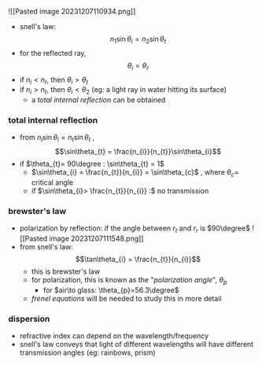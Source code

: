 ![[Pasted image 20231207110934.png]]
- snell's law: $$n_{1}\sin\theta_{i} = n_{2}\sin\theta_{t}$$
- for the reflected ray, $$\theta_{i}=\theta_{r}$$
- if $n_{i}<n_{t}$, then $\theta_{i}>\theta_{t}$
- if $n_{i}>n_{t}$, then $\theta_{i}<\theta_{2}$ (eg: a light ray in water hitting its surface)
	- a *total internal reflection* can be obtained 
### total internal reflection
- from $n_{i}\sin\theta_{i} = n_{t}\sin\theta_{t}$ , $$\sin\theta_{t} = \frac{n_{i}}{n_{t}}\sin\theta_{i}$$
- if $\theta_{t}= 90\degree : \sin\theta_{t} = 1$
	- $\sin\theta_{i} = \frac{n_{t}}{n_{i}} = \sin\theta_{c}$ , where $\theta_{c}=$ critical angle
	- if $\sin\theta_{i}> \frac{n_{t}}{n_{i}} :$ no transmission
### brewster's law
- polarization by reflection: if the angle between $r_{t}$ and $r_{r}$ is $90\degree$ ![[Pasted image 20231207111548.png]]
- from snell's law: $$\tan\theta_{i} = \frac{n_{t}}{n_{i}}$$
	- this is brewster's law
	- for polarization, this is known as the "*polarization angle*", $\theta_{p}$
		- for $air\to glass: \theta_{p}=56.3\degree$
	- *frenel equations* will be needed to study this in more detail
### dispersion
- refractive index can depend on the wavelength/frequency
- snell's law conveys that light of different wavelengths will have different transmission angles (eg: rainbows, prism)